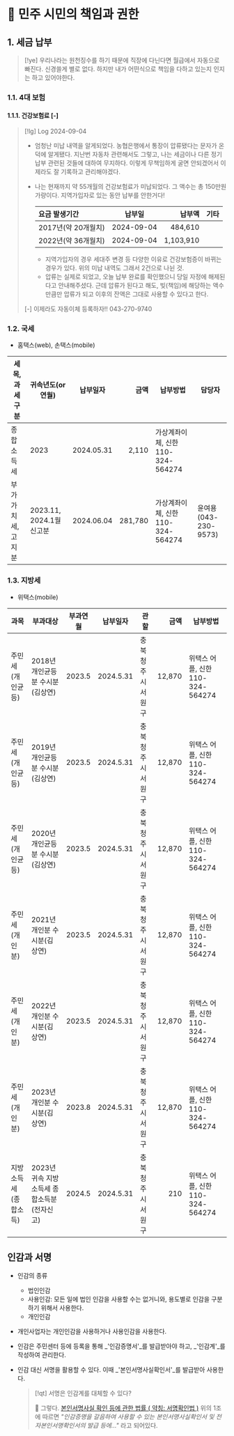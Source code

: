 # 󰏢 민주 시민의 책임과 권한



## 1. 세금 납부

> [!ye] 우리나라는 원천징수를 하기 때문에 직장에 다닌다면 월급에서 자동으로 빠진다. 신경쓸게 별로 없다. 하지만 내가 어떤식으로 책임을 다하고 있는지 인지는 하고 있어야한다.

### 1.1. 4대 보험

#### 1.1.1. 건강보험료 [-]

> [!lg] Log 2024-09-04
> - 엄청난 미납 내역을 알게되었다. 농협은행에서 통장이 압류됐다는 문자가 온 덕에 알게됐다.
>   지난번 자동차 관련해서도 그렇고, 나는 세금이나 다른 정기 납부 관련된 것들에 대하여 무지하다.
>   이렇게 무책임하게 굴면 안되겠어서 이제라도 잘 기록하고 관리해야겠다.
>
> - 나는 현재까지 약 55개월의 건강보험료가 미납되었다. 그 액수는 총 150만원 가량이다.
>   지역가입자로 있는 동안 납부를 안한거다!
>
>   | 요금 발생기간 | 납부일 | 납부액 | 기타 |
>   |  :---------- | :---: | ---: | :-- |
>   | 2017년(약 20개월치) | 2024-09-04 |   484,610 |   |
>   | 2022년(약 36개월치) | 2024-09-04 | 1,103,910 |   |
>
>   - 지역가입자의 경우 세대주 변경 등 다양한 이유로 건강보험증이 바뀌는 경우가 있다. 위의 미납 내역도 그래서 2건으로 나뉜 것.
>   - 압류는 실제로 되었고, 오늘 납부 완료를 확인했으니 당일 자정에 해제된다고 안내해주셨다. 근데 압류가 된다고 해도, 빚(책임)에 해당하는 액수만큼만 압류가 되고 이후의 잔액은 그대로 사용할 수 있다고 한다.
>
> [-] 이제라도 자동이체 등록하자!! 043-270-9740

### 1.2. 국세

- 홈택스(web), 손택스(mobile)

| 세목, 과세구분     | 귀속년도(or 연월)        |  납부일자  |    금액 | 납부방법                          | 담당자               |
|--------------------|--------------------------|:----------:|--------:|-----------------------------------|----------------------|
| 종합소득세         | 2023                     | 2024.05.31 |   2,110 | 가상계좌이체, 신한 110-324-564274 |                      |
| 부가가치세, 고지분 | 2023.11, 2024.1월 신고분 | 2024.06.04 | 281,780 | 가상계좌이체, 신한 110-324-564274 | 윤여용(043-230-9573) |


### 1.3. 지방세

- 위택스(mobile)

| 과목                 | 부과대상                                    | 부과연월  | 납부일자    | 관할                 | 금액     | 납부방법                         |
| ----------           | ----------                                  | --------- | ----------- | -------------------- | -------: | -------                          |
| 주민세(개인균등)     | 2018년 개인균등분 수시분(김상연)            | 2023.5    | 2024.5.31   | 충북 청주시 서원구   | 12,870   | 위택스 어플, 신한 110-324-564274 |
| 주민세(개인균등)     | 2019년 개인균등분 수시분(김상연)            | 2023.5    | 2024.5.31   | 충북 청주시 서원구   | 12,870   | 위택스 어플, 신한 110-324-564274 |
| 주민세(개인균등)     | 2020년 개인균등분 수시분(김상연)            | 2023.5    | 2024.5.31   | 충북 청주시 서원구   | 12,870   | 위택스 어플, 신한 110-324-564274 |
| 주민세(개인분)       | 2021년 개인분 수시분(김상연)                | 2023.5    | 2024.5.31   | 충북 청주시 서원구   | 12,870   | 위택스 어플, 신한 110-324-564274 |
| 주민세(개인분)       | 2022년 개인분 수시분(김상연)                | 2023.5    | 2024.5.31   | 충북 청주시 서원구   | 12,870   | 위택스 어플, 신한 110-324-564274 |
| 주민세(개인분)       | 2023년 개인분 수시분(김상연)                | 2023.8    | 2024.5.31   | 충북 청주시 서원구   | 12,870   | 위택스 어플, 신한 110-324-564274 |
| 지방소득세(종합소득) | 2023년 귀속 지방소득세 종합소득분(전자신고) | 2024.5    | 2024.5.31   | 충북 청주시 서원구   | 210      | 위택스 어플, 신한 110-324-564274 |


## 인감과 서명

- 인감의 종류
  - 법인인감
  - 사용인감: 모든 일에 법인 인감을 사용할 수는 없거니와, 용도별로 인감을 구분하기 위해서 사용한다.
  - 개인인감

- 개인사업자는 개인인감을 사용하거나 사용인감을 사용한다.

- 인감은 주민센터 등에 등록을 통해 _'인감증명서'_를 발급받아야 하고, _'인감계'_를 작성하여 관리한다.

- 인감 대신 서명을 활용할 수 있다. 이때 _'본인서명사실확인서'_를 발급받아 사용한다.

  > [!qt] 서명은 인감계를 대체할 수 있다?
  >
  >   󱞪 그렇다.
  >     [본인서명사실 확인 등에 관한 법률 ( 약칭: 서명확인법 )](https://www.law.go.kr/LSW//lsInfoP.do?lsiSeq=218897&chrClsCd=010202&urlMode=lsInfoP&efYd=20201210&ancYnChk=0#0000)
  >     위의 1조에 따르면 _"인감증명을 갈음하여 사용할 수 있는 본인서명사실확인서 및 전자본인서명확인서의 발급 등에..."_ 라고 되어있다.
